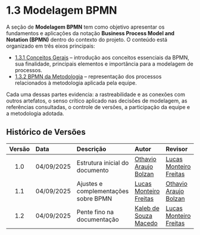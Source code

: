 # 1.3 Modelagem BPMN


A seção de **Modelagem BPMN** tem como objetivo apresentar os fundamentos e aplicações da notação **Business Process Model and Notation (BPMN)** dentro do contexto do projeto. O conteúdo está organizado em três eixos principais:

* [1.3.1 Conceitos Gerais](Base/ModelagemBPMN/1.3.1.ModelagemBPMN.md) – introdução aos conceitos essenciais da BPMN, sua finalidade, principais elementos e importância para a modelagem de processos.
* [1.3.2 BPMN da Metodologia](Base/ModelagemBPMN/1.3.2.ModelagemBPMN.md) – representação dos processos relacionados à metodologia aplicada pela equipe.

Cada uma dessas partes evidencia: a rastreabilidade e as conexões com outros artefatos, o senso crítico aplicado nas decisões de modelagem, as referências consultadas, o controle de versões, a participação da equipe e a metodologia adotada.

## Histórico de Versões

| Versão | Data       | Descrição                            | Autor                                                 | Revisor |
| :----: | :--------- | :----------------------------------- | :---------------------------------------------------- | :------ |
|   1.0  | 04/09/2025 | Estrutura inicial do documento       | [Othavio Araujo Bolzan](https://github.com/BolzanMGB) |     [Lucas Monteiro Freitas](https://github.com/LucasMF1)    |
|   1.1  | 04/09/2025 | Ajustes e complementações sobre BPMN | [Lucas Monteiro Freitas](https://github.com/LucasMF1) |     [Othavio Araujo Bolzan](https://github.com/BolzanMGB)    |
|  1.2   | 04/09/2025 | Pente fino na documentação |  [Kaleb de Souza Macedo](https://github.com/kalebmacedo)   |     [Lucas Monteiro Freitas](https://github.com/LucasMF1)    |

